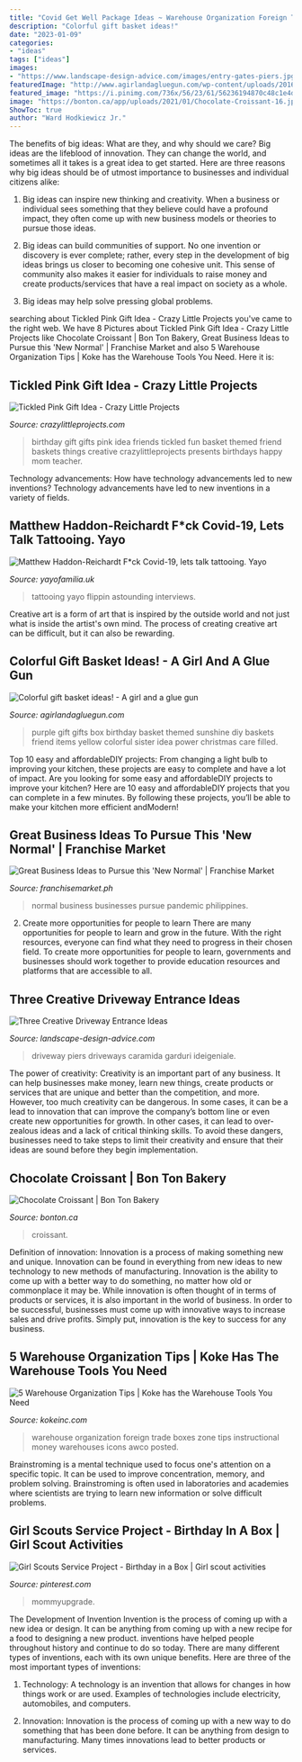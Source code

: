 ```yaml
---
title: "Covid Get Well Package Ideas ~ Warehouse Organization Foreign Trade Boxes Zone Tips Instructional Money Warehouses Icons Awco Posted"
description: "Colorful gift basket ideas!"
date: "2023-01-09"
categories:
- "ideas"
tags: ["ideas"]
images:
- "https://www.landscape-design-advice.com/images/entry-gates-piers.jpg"
featuredImage: "http://www.agirlandagluegun.com/wp-content/uploads/2016/01/1394c3fc9e9f496b9344db06ce7d751a.jpg"
featured_image: "https://i.pinimg.com/736x/56/23/61/56236194870c48c1e4d3359d0ca80ec6.jpg"
image: "https://bonton.ca/app/uploads/2021/01/Chocolate-Croissant-16.jpg"
ShowToc: true
author: "Ward Hodkiewicz Jr."
---
```



The benefits of big ideas: What are they, and why should we care?
Big ideas are the lifeblood of innovation. They can change the world, and sometimes all it takes is a great idea to get started. Here are three reasons why big ideas should be of utmost importance to businesses and individual citizens alike: 
1) Big ideas can inspire new thinking and creativity. When a business or individual sees something that they believe could have a profound impact, they often come up with new business models or theories to pursue those ideas. 

2) Big ideas can build communities of support. No one invention or discovery is ever complete; rather, every step in the development of big ideas brings us closer to becoming one cohesive unit. This sense of community also makes it easier for individuals to raise money and create products/services that have a real impact on society as a whole. 

3) Big ideas may help solve pressing global problems.

	

		
searching about Tickled Pink Gift Idea - Crazy Little Projects you've came to the right web. We have 8 Pictures about Tickled Pink Gift Idea - Crazy Little Projects like Chocolate Croissant | Bon Ton Bakery, Great Business Ideas to Pursue this &#039;New Normal&#039; | Franchise Market and also 5 Warehouse Organization Tips | Koke has the Warehouse Tools You Need. Here it is:
		
    
## Tickled Pink Gift Idea - Crazy Little Projects

<img loading=lazy src="http://crazylittleprojects.com/wp-content/uploads/2016/01/Tickledpinkbirthdayimage.jpg" onerror="this.onerror=null;this.src='https://tse3.mm.bing.net/th?id=OIP.MYbIVS7r5YU5HmJ6sebpugHaLE&amp;pid=15.1';" alt="Tickled Pink Gift Idea - Crazy Little Projects">

_Source: crazylittleprojects.com_

>birthday gift gifts pink idea friends tickled fun basket themed friend baskets things creative crazylittleprojects presents birthdays happy mom teacher. 

	

Technology advancements: How have technology advancements led to new inventions?
Technology advancements have led to new inventions in a variety of fields.

    
## Matthew Haddon-Reichardt F*ck Covid-19, Lets Talk Tattooing. Yayo

<img loading=lazy src="https://cdn.shopify.com/s/files/1/2156/7915/files/91070149_142655770486025_5938227147863752704_n_large.jpg?v=1586011267" onerror="this.onerror=null;this.src='https://tse4.mm.bing.net/th?id=OIP.Nihik8rVuaZL05GuSJqonwAAAA&amp;pid=15.1';" alt="Matthew Haddon-Reichardt F*ck Covid-19, lets talk tattooing. Yayo">

_Source: yayofamilia.uk_

>tattooing yayo flippin astounding interviews. 

	

Creative art is a form of art that is inspired by the outside world and not just what is inside the artist's own mind. The process of creating creative art can be difficult, but it can also be rewarding.

    
## Colorful Gift Basket Ideas! - A Girl And A Glue Gun

<img loading=lazy src="http://www.agirlandagluegun.com/wp-content/uploads/2016/01/1394c3fc9e9f496b9344db06ce7d751a.jpg" onerror="this.onerror=null;this.src='https://tse3.mm.bing.net/th?id=OIP.fA9hn_3bSJ9lKmd4mu4GvwHaJ6&amp;pid=15.1';" alt="Colorful gift basket ideas! - A girl and a glue gun">

_Source: agirlandagluegun.com_

>purple gift gifts box birthday basket themed sunshine diy baskets friend items yellow colorful sister idea power christmas care filled. 

	

Top 10 easy and affordableDIY projects: From changing a light bulb to improving your kitchen, these projects are easy to complete and have a lot of impact.
Are you looking for some easy and affordableDIY projects to improve your kitchen? Here are 10 easy and affordableDIY projects that you can complete in a few minutes. By following these projects, you’ll be able to make your kitchen more efficient andModern!

    
## Great Business Ideas To Pursue This &#039;New Normal&#039; | Franchise Market

<img loading=lazy src="https://franchisemarket.ph/application/files/1915/9354/3074/new-normal.jpg" onerror="this.onerror=null;this.src='https://tse2.mm.bing.net/th?id=OIP.zysxBO4KNVZzo7Ci_WQ8hAHaD4&amp;pid=15.1';" alt="Great Business Ideas to Pursue this &#039;New Normal&#039; | Franchise Market">

_Source: franchisemarket.ph_

>normal business businesses pursue pandemic philippines. 

	

2) Create more opportunities for people to learn
There are many opportunities for people to learn and grow in the future. With the right resources, everyone can find what they need to progress in their chosen field. To create more opportunities for people to learn, governments and businesses should work together to provide education resources and platforms that are accessible to all.

    
## Three Creative Driveway Entrance Ideas

<img loading=lazy src="https://www.landscape-design-advice.com/images/entry-gates-piers.jpg" onerror="this.onerror=null;this.src='https://tse4.mm.bing.net/th?id=OIP.KLcR1FAbV2njZ8h-C5twXAHaFk&amp;pid=15.1';" alt="Three Creative Driveway Entrance Ideas">

_Source: landscape-design-advice.com_

>driveway piers driveways caramida garduri ideigeniale. 

	

The power of creativity:
Creativity is an important part of any business. It can help businesses make money, learn new things, create products or services that are unique and better than the competition, and more. However, too much creativity can be dangerous. In some cases, it can be a lead to innovation that can improve the company’s bottom line or even create new opportunities for growth. In other cases, it can lead to over-zealous ideas and a lack of critical thinking skills. To avoid these dangers, businesses need to take steps to limit their creativity and ensure that their ideas are sound before they begin implementation.

    
## Chocolate Croissant | Bon Ton Bakery

<img loading=lazy src="https://bonton.ca/app/uploads/2021/01/Chocolate-Croissant-16.jpg" onerror="this.onerror=null;this.src='https://tse1.mm.bing.net/th?id=OIP.ui8upBHcstt9mLX_6PJjXQHaE7&amp;pid=15.1';" alt="Chocolate Croissant | Bon Ton Bakery">

_Source: bonton.ca_

>croissant. 

	

Definition of innovation:
Innovation is a process of making something new and unique. Innovation can be found in everything from new ideas to new technology to new methods of manufacturing. Innovation is the ability to come up with a better way to do something, no matter how old or commonplace it may be.
While innovation is often thought of in terms of products or services, it is also important in the world of business. In order to be successful, businesses must come up with innovative ways to increase sales and drive profits. Simply put, innovation is the key to success for any business.

    
## 5 Warehouse Organization Tips | Koke Has The Warehouse Tools You Need

<img loading=lazy src="https://www.kokeinc.com/wp-content/uploads/2014/08/organization-200x300.jpg" onerror="this.onerror=null;this.src='https://tse1.mm.bing.net/th?id=OIP.YIl2fRDDPaYcEmCakRDhTQAAAA&amp;pid=15.1';" alt="5 Warehouse Organization Tips | Koke has the Warehouse Tools You Need">

_Source: kokeinc.com_

>warehouse organization foreign trade boxes zone tips instructional money warehouses icons awco posted. 

	

Brainstroming is a mental technique used to focus one's attention on a specific topic. It can be used to improve concentration, memory, and problem solving. Brainstroming is often used in laboratories and academies where scientists are trying to learn new information or solve difficult problems.

    
## Girl Scouts Service Project - Birthday In A Box | Girl Scout Activities

<img loading=lazy src="https://i.pinimg.com/736x/56/23/61/56236194870c48c1e4d3359d0ca80ec6.jpg" onerror="this.onerror=null;this.src='https://tse2.mm.bing.net/th?id=OIP.rK5tF8enQPR4PQn2c8pHoAHaLG&amp;pid=15.1';" alt="Girl Scouts Service Project - Birthday in a Box | Girl scout activities">

_Source: pinterest.com_

>mommyupgrade. 

	

The Development of Invention
Invention is the process of coming up with a new idea or design. It can be anything from coming up with a new recipe for a food to designing a new product. inventions have helped people throughout history and continue to do so today. There are many different types of inventions, each with its own unique benefits. Here are three of the most important types of inventions:
1) Technology: A technology is an invention that allows for changes in how things work or are used. Examples of technologies include electricity, automobiles, and computers.

2) Innovation: Innovation is the process of coming up with a new way to do something that has been done before. It can be anything from design to manufacturing. Many times innovations lead to better products or services.

